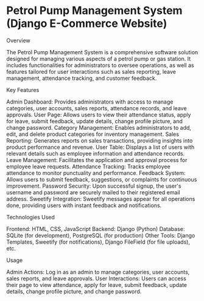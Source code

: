 # Petrol Pump Management System (Django E-Commerce Website)

Overview

The Petrol Pump Management System is a comprehensive software solution designed for managing various aspects of a petrol pump or gas station.
It includes functionalities for administrators to oversee operations, as well as features tailored for user interactions such as sales reporting,
leave management, attendance tracking, and customer feedback.

Key Features

Admin Dashboard: Provides administrators with access to manage categories, user accounts, sales reports, attendance records, and leave approvals.
User Page: Allows users to view their attendance status, apply for leave, submit feedback, update details, change profile picture, 
and change password.
Category Management: Enables administrators to add, edit, and delete product categories for inventory management.
Sales Reporting: Generates reports on sales transactions, providing insights into product performance and revenue.
User Table: Displays a list of users with relevant details such as employee information and attendance records.
Leave Management: Facilitates the application and approval process for employee leave requests.
Attendance Tracking: Tracks employee attendance to monitor punctuality and performance.
Feedback System: Allows users to submit feedback, suggestions, or complaints for continuous improvement.
Password Security: Upon successful signup, the user's username and password are securely mailed to their registered email address.
Sweetify Integration: Sweetify messages appear for all operations done, providing users with instant feedback and notifications.

Technologies Used

Frontend: HTML, CSS, JavaScript
Backend: Django (Python)
Database: SQLite (for development), PostgreSQL (for production)
Other Tools: Django Templates, Sweetify (for notifications), Django FileField (for file uploads), etc.

Usage

Admin Actions: Log in as an admin to manage categories, user accounts, sales reports, and leave approvals.
User Interactions: Users can access their page to view attendance, apply for leave, submit feedback, update details, change profile picture,
and change password.





